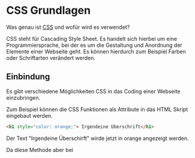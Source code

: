 # CSS Grundlagen

Was genau ist [CSS](https://de.wikipedia.org/wiki/Cascading_Style_Sheets) und wofür wird es verwendet? 

CSS steht für Cascading Style Sheet. Es handelt sich hierbei um eine Programmiersprache, bei der es um die Gestaltung und Anordnung der Elemente einer Webseite geht. Es können hierdurch zum Beispiel Farben oder Schriftarten verändert werden.

## Einbindung
Es gibt verschiedene Möglichkeiten CSS in das Coding einer Webseite einzubringen. 

Zum Beispiel können die CSS Funktionen als Attribute in das HTML Skript eingebaut werden. 
```html
<h1 style="color: orange;"> Irgendeine Überschrift</h1>
```
Der Text "Irgendeine Überschirft" wirde jetzt in orange angezeigt werden.

Da diese Methode aber bei 
